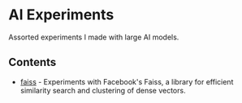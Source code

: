 # AI Experiments

Assorted experiments I made with large AI models.

## Contents

- [faiss](faiss) - Experiments with Facebook's Faiss, a library for efficient similarity search and clustering of dense vectors.

